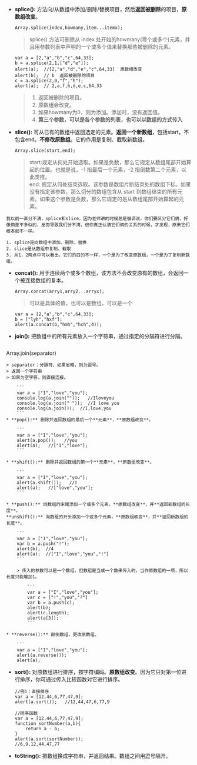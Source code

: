 * **splice():** 方法向/从数组中添加/删除/替换项目，然后**返回被删除**的项目，**原数组改变**。
	
	```
	Array.splice(index,howmany,item...itemx);
	```
	
	> splice() 方法可删除从 index 处开始的howmany(零个或多个)元素，并且用参数列表中声明的一个或多个值来替换那些被删除的元素。
	
	```
	var a = [2,"a","b","c",64,33];
	b = a.splice(2,1,["d","e"]);
	alert(a);  //[2,"a","d","e","c",64,33]  原数组改变
	alert(b);  // b  返回被删除的项目
	c = a.splice(2,0,"f","h");
	alert(a);  // 2,a,f,h,d,e,c,64,33
	```
	
	> 1. 返回被删除的项目。
	> 2. 原数组会改变。
	> 3. 如果howmany为0，则为添加。添加时，没有返回值。
	> 4. **第三个参数，可以是各个参数的列表，也可以以数组的方式传入**
	
* **slice():** 可从已有的数组中返回选定的元素。**返回一个新数组**，包括start，不包含end。**不修改原数组**。它的作用是复制、截取新数组。

	```
	Array.slice(start,end);
	```
	
	> start:规定从何处开始选取。如果是负数，那么它规定从数组尾部开始算起的位置。也就是说，-1 指最后一个元素，-2 指倒数第二个元素，以此类推。   
	> end: 规定从何处结束选取。该参数是数组片断结束处的数组下标。如果没有指定该参数，那么切分的数组包含从 start 到数组结束的所有元素。如果这个参数是负数，那么它规定的是从数组尾部开始算起的元素。
	
```
我以前一直分不清，splice和slice，因为老师讲的时候总是强调说，你们要区分它们俩，好像俩差不多似的，反而导致我们分不清，但你真正认清它们俩的关系的时候，才发现，原来它们根本就不一样。

1. splice是向数组中添加、删除、替换
2. slice是从数组中复制、截取
3. 从1，2两点中可以看出，它们的目的不一样，一个是为了改变原数组，一个是为了复制新数组。
```
	
* **concat():** 用于连续两个或多个数组，该方法不会改变原有的数组，会返回一个被连接数组的复本。

	```
	Array.concat(arry1,arry2...arryx);
	```
	
	> 可以是具体的值，也可以是数组，可以是一个
	
	```
	var a = [2,"a","b","c",64,33];
	b = ["lyh","hxf"];
	alert(a.concat(b,"hmh","hch",4));
	```
	
* **join():** 把数组中的所有元素放入一个字符串，通过指定的分隔符进行分隔。

	```
Array.join(separator)
```
> separator：分隔符，如果省略，则为逗号。    
> 返回一个字符串   
> 如果为空字符，则直接连接。

	```
	var a = ["I","love","you"];
	console.log(a.join(""));   //Iloveyou
	console.log(a.join(" "));  //I love you
	console.log(a.join());  //I,love,you
	```
* **pop():** 删除并返回数组的最后一个**元素**，**原数组改变**。

	```
	var a = ["I","love","you"];
	alert(a.pop());   //you
	alert(a);   //["I","love"];
	```	

* **shift():** 删除并返回数组的第一个**元素**，**原数组改变**。

	```
	var a = ["I","love","you"];
	alert(a.shift());   //I
	alert(a);   //["love","you"];
	```
	
* **push():** 向数组的末尾添加一个或多个元素，**原数组改变**，并**返回新数组的长度**。   
**unshift():** 向数组的开头添加一个或多个元素，**原数组改变**，并**返回新数组的长度**。 

	```
	var a = ["I","love","you"];
	var b = a.push("!");
	alert(b);  //4
	alert(a);  //["I","love","you","!"]
	```	
	
	> 传入的参数可以是一个数组，但数组是当成一个数来传入的，当作原数组的一项，所以长度只能增加1。
	
		```
		var a = ["I","love","you"];
		var c = ["!","you","?"]
		var b = a.push(c);
		alert(b);
		alert(c.length);
		alert(a[3]);
		```

* **reverse():** 颠倒数组，更改原数组。

	```
	var a = ["I","love","you"];
	alert(a.reverse());
	alert(a);
```

* **sort():** 对原数组进行排序，按字符编码。**原数组改变**。因为它只对第一位进行排序，你可通过传入比较函数对它进行排序。

	```
	//例1：直接排序
	var a = [12,44,6,77,47,9];
	alert(a.sort());   //12,44,47,6,77,9
	```
	```
	//排序函数
	var a = [12,44,6,77,47,9];
	function sortNumber(a,b){
    	return a - b;
	}
	alert(a.sort(sortNumber));
	//6,9,12,44,47,77
	```
	
* **toString():** 把数组换成字符串，并返回结果。数组之间用逗号隔开。